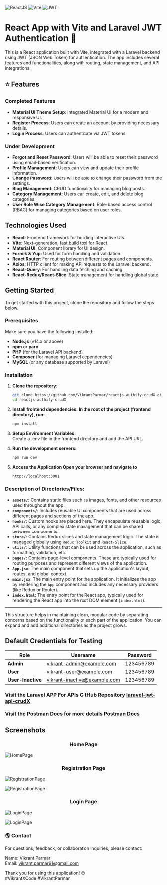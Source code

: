 ![ReactJS](https://img.shields.io/badge/React-%2361DAFB.svg?style=flat&logo=react&logoColor=white)
![Vite](https://img.shields.io/badge/Vite-%23646CFF.svg?style=flat&logo=vite&logoColor=white)
![JWT](https://img.shields.io/badge/JWT-000000.svg?style=flat&logo=jsonwebtokens&logoColor=white)

# React App with Vite and Laravel JWT Authentication 🚀

This is a React application built with Vite, integrated with a Laravel backend using JWT (JSON Web Token) for authentication. The app includes several features and functionalities, along with routing, state management, and API integrations.

## ⭐ Features

### Completed Features

- **Material UI Theme Setup**: Integrated Material UI for a modern and responsive UI.
- **Register Process**: Users can create an account by providing necessary details.
- **Login Process**: Users can authenticate via JWT tokens.

### Under Development

- **Forgot and Reset Password**: Users will be able to reset their password using email-based verification.
- **Profile Management**: Users can view and update their profile information.
- **Change Password**: Users will be able to change their password from the settings.
- **Blog Management**: CRUD functionality for managing blog posts.
- **Category Management**: Users can create, edit, and delete blog categories.
- **User Role Wise Category Management**: Role-based access control (RBAC) for managing categories based on user roles.

## Technologies Used

- **React**: Frontend framework for building interactive UIs.
- **Vite**: Next-generation, fast build tool for React.
- **Material UI**: Component library for UI design.
- **Formik & Yup**: Used for form handling and validation.
- **React Router**: For routing between different pages and components.
- **Axios**: HTTP client for making API requests to the Laravel backend.
- **React-Query**: For handling data fetching and caching.
- **React-Redux/React-Slice**: State management for handling global state.

## Getting Started

To get started with this project, clone the repository and follow the steps below.

### Prerequisites

Make sure you have the following installed:

- **Node.js** (v14.x or above)
- **npm** or **yarn**
- **PHP** (for the Laravel API backend)
- **Composer** (for managing Laravel dependencies)
- **MySQL** (or any database supported by Laravel)

### Installation

1. **Clone the repository**:
   ```bash
   git clone https://github.com/VikrantParmar/reactjs-authify-crudX.git
   cd reactjs-authify-crudX
   ```

2. **Install frontend dependencies: In the root of the project (frontend directory), run:**
   ```bash
   npm install
   ```

3. **Setup Environment Variables:**  
   Create a .env file in the frontend directory and add the API URL.

4. **Run the development servers:**
   ```bash
   npm run dev
   ```

5. **Access the Application Open your browser and navigate to**
   ```bash
   http://localhost:3001
   ```

### Description of Directories/Files:

- **`assets/`**: Contains static files such as images, fonts, and other resources used throughout the app.
- **`components/`**: Includes reusable UI components that are used across different pages and sections of the app.
- **`hooks/`**: Custom hooks are placed here. They encapsulate reusable logic, API calls, or any complex state management that can be shared between components.
- **`store/`**: Contains Redux slices and state management logic. The state is managed globally using `Redux Toolkit` and `React-Slice`.
- **`utils/`**: Utility functions that can be used across the application, such as formatting, validation, etc.
- **`pages/`**: Contains page-level components. These are typically used for routing purposes and represent different views of the application.
- **`App.jsx`**: The main component that sets up the application's layout, routes, and global context.
- **`main.jsx`**: The main entry point for the application. It initializes the app by rendering the `App` component and includes any necessary providers (like Redux or Router).
- **`index.html`**: The entry point for the React app, typically used for rendering the React app into the root DOM element (`index.html`).

---

This structure helps in maintaining clean, modular code by separating concerns based on the functionality of each part of the application. You can expand and add additional directories as the project grows.


## Default Credentials for Testing

| **Role**   | **Username**                      | **Password**   |
|------------|-----------------------------------|----------------|
| **Admin**  | vikrant-admin@example.com         | 123456789      |
| **User**   | vikrant-user@example.com          | 123456789      |
| **User-Inactive**   | vikrant-inactive@example.com          | 123456789      |


### Visit the Laravel APP For APIs GItHub Repository [laravel-jwt-api-crudX](https://github.com/VikrantParmar/laravel-jwt-api-crudX)
### Visit the Postman Docs for more details [Postman Docs](https://documenter.getpostman.com/view/39353609/2sAYJ7geHA)

## Screenshots
<h3 align="center">Home Page</h3>


![HomePage](/src/assets/app-screenshots/HomePage.png "App Home Page")

<h3 align="center">Registration Page</h3>

![RegistrationPage](/src/assets/app-screenshots/RegistrationPage.png "App Registration Page")

![RegistrationPage](/src/assets/app-screenshots/RegistrationPage-Errors.png "App Registration Page Error")

<h3 align="center">Login Page</h3>

![LoginPage](/src/assets/app-screenshots/LoginPage.png "App Login Page")

![LoginPage](/src/assets/app-screenshots/LoginPage-Error.png "App Login Page Error")

### 🌎 Contact

For questions, feedback, or collaboration inquiries, please contact:

Name: Vikrant Parmar  
Email: vikrant.parmar91@gmail.com

Thank you for using this application! 😊  
#VikrantXCode #VikrantParmar
